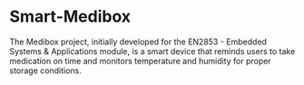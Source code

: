 # Smart-Medibox
 The Medibox project, initially developed for the EN2853 - Embedded Systems & Applications module, is a smart device that reminds users to take medication on time and monitors temperature and humidity for proper storage conditions.
